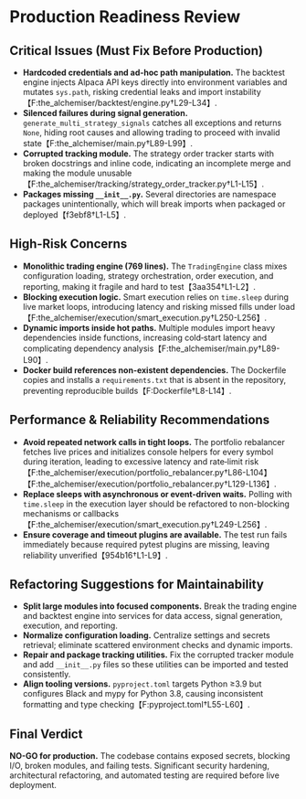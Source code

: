 # Production Readiness Review

## Critical Issues (Must Fix Before Production)
- **Hardcoded credentials and ad-hoc path manipulation.** The backtest engine injects Alpaca API keys directly into environment variables and mutates `sys.path`, risking credential leaks and import instability【F:the_alchemiser/backtest/engine.py†L29-L34】.
- **Silenced failures during signal generation.** `generate_multi_strategy_signals` catches all exceptions and returns `None`, hiding root causes and allowing trading to proceed with invalid state【F:the_alchemiser/main.py†L89-L99】.
- **Corrupted tracking module.** The strategy order tracker starts with broken docstrings and inline code, indicating an incomplete merge and making the module unusable【F:the_alchemiser/tracking/strategy_order_tracker.py†L1-L15】.
- **Packages missing `__init__.py`.** Several directories are namespace packages unintentionally, which will break imports when packaged or deployed【f3ebf8†L1-L5】.

## High-Risk Concerns
- **Monolithic trading engine (769 lines).** The `TradingEngine` class mixes configuration loading, strategy orchestration, order execution, and reporting, making it fragile and hard to test【3aa354†L1-L2】.
- **Blocking execution logic.** Smart execution relies on `time.sleep` during live market loops, introducing latency and risking missed fills under load【F:the_alchemiser/execution/smart_execution.py†L250-L256】.
- **Dynamic imports inside hot paths.** Multiple modules import heavy dependencies inside functions, increasing cold‑start latency and complicating dependency analysis【F:the_alchemiser/main.py†L89-L90】.
- **Docker build references non-existent dependencies.** The Dockerfile copies and installs a `requirements.txt` that is absent in the repository, preventing reproducible builds【F:Dockerfile†L8-L14】.

## Performance & Reliability Recommendations
- **Avoid repeated network calls in tight loops.** The portfolio rebalancer fetches live prices and initializes console helpers for every symbol during iteration, leading to excessive latency and rate‑limit risk【F:the_alchemiser/execution/portfolio_rebalancer.py†L86-L104】【F:the_alchemiser/execution/portfolio_rebalancer.py†L129-L136】.
- **Replace sleeps with asynchronous or event-driven waits.** Polling with `time.sleep` in the execution layer should be refactored to non-blocking mechanisms or callbacks【F:the_alchemiser/execution/smart_execution.py†L249-L256】.
- **Ensure coverage and timeout plugins are available.** The test run fails immediately because required pytest plugins are missing, leaving reliability unverified【954b16†L1-L9】.

## Refactoring Suggestions for Maintainability
- **Split large modules into focused components.** Break the trading engine and backtest engine into services for data access, signal generation, execution, and reporting.
- **Normalize configuration loading.** Centralize settings and secrets retrieval; eliminate scattered environment checks and dynamic imports.
- **Repair and package tracking utilities.** Fix the corrupted tracker module and add `__init__.py` files so these utilities can be imported and tested consistently.
- **Align tooling versions.** `pyproject.toml` targets Python ≥3.9 but configures Black and mypy for Python 3.8, causing inconsistent formatting and type checking【F:pyproject.toml†L55-L60】.

## Final Verdict
**NO-GO for production.** The codebase contains exposed secrets, blocking I/O, broken modules, and failing tests. Significant security hardening, architectural refactoring, and automated testing are required before live deployment.
